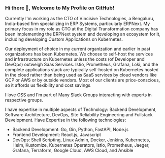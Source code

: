 ### Hi there 👋, Welcome to My Profile on GitHub!

Currently I'm working as the CTO of Vincisive Technologies, a Bengaluru, India-based firm specializing in ERP Systems, particularly ERPNext. My primary focus in my role as CTO at the Digital Transformation company has been implementing the ERPNext system and developing an ecosystem for it, including developing Custom Applications on Kubernetes.

Our deployment of choice in my current organization and earlier in past organizations has been Kubernetes. We choose to self-host the services and infrastructure on Kubernetes unless the costs (of Developer and DevOps) outweigh Saas Services. Istio, Prometheus, Grafana, Loki, and the complete applications stack are typically self-hosted on Kubernetes hosted in the cloud rather than being used as SaaS services by cloud vendors like GCP or AWS or by outside vendors. Most of our clients are price-conscious, so it affords us flexibility and cost savings.

I love OSS and I'm part of Many Slack Groups interacting with experts in respective groups.

I have expertise in multiple aspects of Technology: Backend Development, Software Architecture, DevOps, Site Reliability Engineering and Fullstack Development. Have Expertise in the following technologies:
  * Backend Development: Go, Gin, Python, FastAPI, Node.js
  * Frontend Development: React.js, Javascript
  * DevOps: Shell Scripting, Linux Admin, Docker, Jenkins, Kubernetes, Helm, Kustomize, Kubernetes Operators, Istio, Prometheus, Jaeger, Grafana,  Terraform, Google Cloud, AWS Cloud, and Ansible

<!--
**doraa7/doraa7** is a ✨ _special_ ✨ repository because its `README.md` (this file) appears on your GitHub profile.

Here are some ideas to get you started:

- 🔭 I’m currently working on ...
- 🌱 I’m currently learning ...
- 👯 I’m looking to collaborate on ...
- 🤔 I’m looking for help with ...
- 💬 Ask me about ...
- 📫 How to reach me: ...
- 😄 Pronouns: ...
- ⚡ Fun fact: ...
-->
